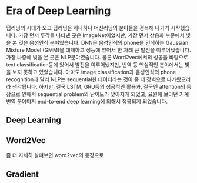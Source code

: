 # Era of Deep Learning

딥러닝의 시대가 오고 딥러닝은 하나하나 머신러닝의 분야들을 정복해 나가기 시작했습니다. 가장 먼저 두각을 나타낸 곳은 ImageNet이었지만, 가장 먼저 상용화 부문에서 빛을 본 것은 음성인식 분야였습니다. DNN은 음성인식의 phone을 인식하는 Gaussian Mixture Model (GMM)을 대체하고 성능에 있어서 한 차례 큰 발전을 이루어냈습니다. 가장 나중에 빛을 본 곳은 NLP분야였습니다. 물론 Word2vec에서의 성공을 바탕으로 text classification등에 있어서 발전을 이루어냈지만, 번역 등 핵심적인 분야에서는 빛을 보지 못하고 있었습니다. 아마도 image classification과 음성인식의 phone recognition과 달리 NLP는 sequential한 데이터라는 것이 좀 더 장벽으로 다가왔으리라 생각됩니다. 하지만, 결국 LSTM, GRU등의 성공적인 활용과, 결국엔 attention의 등장으로 인해서 sequential problem의 난이도가 낮아지게 되었고, 요원해 보이던 기계번역 분야마저 end-to-end deep learning에 의해서 정복되게 되었습니다.

## Deep Learning

## Word2Vec

좀 더 자세히 살펴보면 word2vec의 등장으로 

## Gradient
